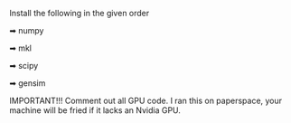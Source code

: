 Install the following in the given order

➡ numpy

➡ mkl

➡ scipy

➡ gensim


IMPORTANT!!!
Comment out all GPU code. I ran this on paperspace, your machine will be fried if it lacks an Nvidia GPU.
